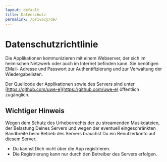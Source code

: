 ```yaml
---
layout: default
title: Datenschutz
permalink: /privacy/de/
---
```


# Datenschutzrichtlinie
Die Applikationen kommunizieren mit einem Webserver, der sich im heimischen Netzwerk oder auch im Internet befinden kann.
Sie benötigen EMail- Adresse und Passwort zur Authentifizierung und zur Verwaltung der Wiedergabelisten.

Der Quellcode der Applikationen sowie des Servers sind unter [https://github.com/uwe-e](https://github.com/uwe-e) öffentlich zugänglich.
## Wichtiger Hinweis

Wegen dem Schutz des Urheberrechts der zu streamenden Musikdateien, der Belastung Deines Servers und wegen der eventuell eingeschränkten Bandbreite beim Betrieb des Servers brauchst Du ein Benutzerkonto auf diesem Server.

* Du kannst Dich nicht über die App registrieren.
* Die Registrierung kann nur durch den Betreiber des Servers erfolgen.